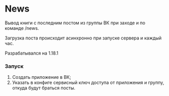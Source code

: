 # News

Вывод книги с последним постом из группы ВК при заходе и по команде /news.

Загрузка поста происходит асинхронно при запуске сервера и каждый час.

Разрабатывался на 1.18.1

### Запуск

1. Создать приложение в ВК;
2. Указать в конфиге сервисный ключ доступа от приложения и группу, откуда будут браться посты.